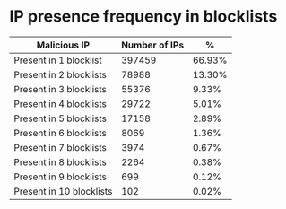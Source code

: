 # IP presence frequency in blocklists
| Malicious IP | Number of IPs | % |
|----|----|----|
| Present in 1 blocklist | 397459 | 66.93% |
| Present in 2 blocklists | 78988 | 13.30% |
| Present in 3 blocklists | 55376 | 9.33% |
| Present in 4 blocklists | 29722 | 5.01% |
| Present in 5 blocklists | 17158 | 2.89% |
| Present in 6 blocklists | 8069 | 1.36% |
| Present in 7 blocklists | 3974 | 0.67% |
| Present in 8 blocklists | 2264 | 0.38% |
| Present in 9 blocklists | 699 | 0.12% |
| Present in 10 blocklists | 102 | 0.02% |

